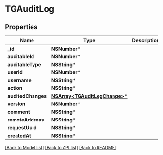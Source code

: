 # TGAuditLog

## Properties
Name | Type | Description | Notes
------------ | ------------- | ------------- | -------------
**_id** | **NSNumber*** |  | 
**auditableId** | **NSNumber*** |  | [optional] 
**auditableType** | **NSString*** |  | [optional] 
**userId** | **NSNumber*** |  | [optional] 
**username** | **NSString*** |  | [optional] 
**action** | **NSString*** |  | [optional] 
**auditedChanges** | [**NSArray&lt;TGAuditLogChange&gt;***](TGAuditLogChange.md) |  | [optional] 
**version** | **NSNumber*** |  | [optional] 
**comment** | **NSString*** |  | [optional] 
**remoteAddress** | **NSString*** |  | [optional] 
**requestUuid** | **NSString*** |  | [optional] 
**createdAt** | **NSString*** |  | [optional] 

[[Back to Model list]](../README.md#documentation-for-models) [[Back to API list]](../README.md#documentation-for-api-endpoints) [[Back to README]](../README.md)


